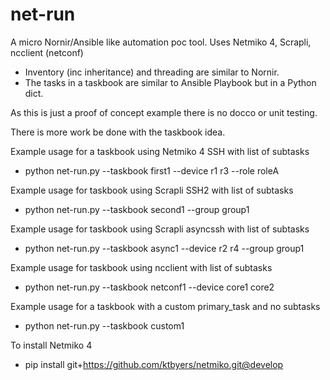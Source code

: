 # net-run

A micro Nornir/Ansible like automation poc tool.  Uses Netmiko 4, Scrapli, ncclient (netconf)

- Inventory (inc inheritance) and threading are similar to Nornir.
- The tasks in a taskbook are similar to Ansible Playbook but in a Python dict.

As this is just a proof of concept example there is no docco or unit testing.  

There is more work be done with the taskbook idea.

Example usage for a taskbook using Netmiko 4 SSH with list of subtasks
- python net-run.py --taskbook first1 --device r1 r3 --role roleA

Example usage for taskbook using Scrapli SSH2 with list of subtasks
- python net-run.py --taskbook second1 --group group1

Example usage for taskbook using Scrapli asyncssh with list of subtasks
- python net-run.py --taskbook async1 --device r2 r4 --group group1

Example usage for taskbook using ncclient with list of subtasks
- python net-run.py --taskbook netconf1 --device core1 core2

Example usage for a taskbook with a custom primary_task and no subtasks
- python net-run.py --taskbook custom1

To install Netmiko 4
- pip install git+https://github.com/ktbyers/netmiko.git@develop




